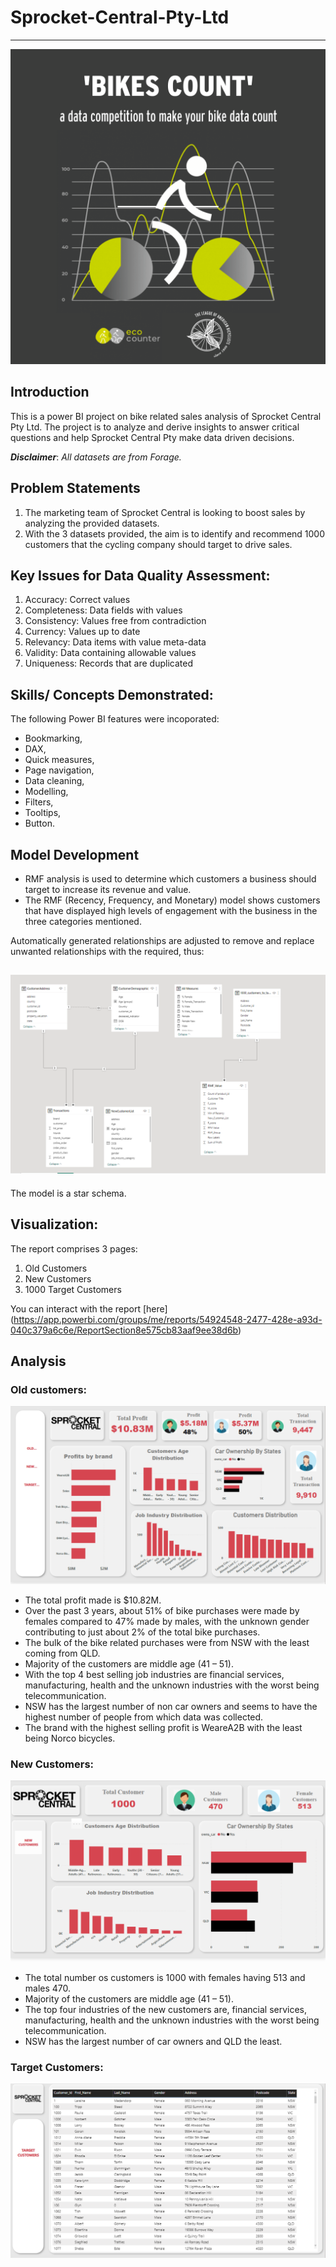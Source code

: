 # Sprocket-Central-Pty-Ltd
***

![](Bikes.png)

## Introduction
This is a power BI project on bike related sales analysis of Sprocket Central Pty Ltd. The project is to analyze and derive insights to answer critical questions and help Sprocket Central Pty make data driven decisions.

**_Disclaimer_**: _All datasets are from Forage._

## Problem Statements
1. The marketing team of Sprocket Central is looking to boost sales by analyzing the provided datasets.
2. With the 3 datasets provided, the aim is to identify and recommend 1000 customers that the cycling company should target to drive sales.

## Key Issues for Data Quality Assessment:

1. Accuracy: Correct values
2. Completeness: Data fields with values
3. Consistency: Values free from contradiction
4. Currency: Values up to date
5. Relevancy: Data items with value meta-data
6. Validity: Data containing allowable values
7. Uniqueness: Records that are duplicated

## Skills/ Concepts Demonstrated:

The following Power BI features were incoporated:
- Bookmarking,
- DAX,
- Quick measures,
- Page navigation,
- Data cleaning,
- Modelling,
- Filters,
- Tooltips,
- Button.

## Model Development

- RMF analysis is used to determine which customers a business should target to increase its revenue and value.
- The RMF (Recency, Frequency, and Monetary) model shows customers that have displayed high levels of engagement with the business in the three categories mentioned.

Automatically generated relationships are adjusted to remove and replace unwanted relationships with the required, thus:

![](Data_Model.png)
---
The model is a star schema.

## Visualization:

The report comprises 3 pages:
1. Old Customers
2. New Customers
3. 1000 Target Customers

You can interact with the report [here] (https://app.powerbi.com/groups/me/reports/54924548-2477-428e-a93d-040c379a6c6e/ReportSection8e575cb83aaf9ee38d6b)

## Analysis

### Old customers:
![](Old_Customers.png)

- The total profit made is $10.82M.
- Over the past 3 years, about 51% of bike purchases were made by females compared to 47% made by males, with the unknown gender contributing to just about 2% of the total bike purchases.
- The bulk of the bike related purchases were from NSW with the least coming from QLD.
- Majority of the customers are middle age (41 – 51).
- With the top 4 best selling job industries are financial services, manufacturing, health and the unknown industries with the worst being telecommunication.
- NSW has the largest number of non car owners and seems to have the highest number of people from which data was collected.
- The brand with the highest selling profit is WeareA2B with the least being Norco bicycles.

### New Customers:
![](New_Customers.png)

- The total number os customers is 1000 with females having 513 and males 470.
-  Majority of the customers are middle age (41 – 51).
- The top four industries of the new customers are, financial services, manufacturing, health and the unknown industries with the worst being telecommunication.
- NSW has the largest number of car owners and QLD the least.

### Target Customers:
![](1000_Target_Customers.png)












